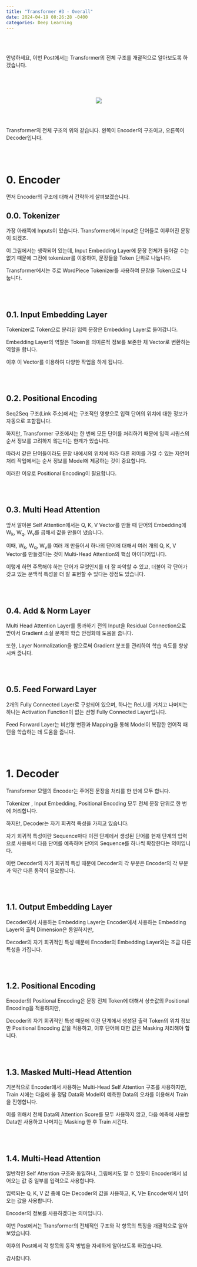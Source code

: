 ```yaml
---
title: "Transformer #3 - Overall"
date: 2024-04-19 08:26:28 -0400
categories: Deep Learning
---
```


<br>
<br>

안녕하세요, 이번 Post에서는 Transformer의 전체 구조를 개괄적으로 알아보도록 하겠습니다.

<br>

<br>
<br>

<p align="center">
  <img src="/assets/Transformer/26.png">
</p>

<br>
<br>

Transformer의 전체 구조의 위와 같습니다. 왼쪽이 Encoder의 구조이고, 오른쪽이 Decoder입니다.

<br>
<br>

# 0. Encoder

먼저 Encoder의 구조에 대해서 간략하게 살펴보겠습니다.

## 0.0. Tokenizer

가장 아래쪽에 Inputs이 있습니다. Transformer에서 Input은 단어들로 이루어진 문장이 되겠죠.

이 그림에서는 생략되어 있는데, Input Embedding Layer에 문장 전체가 들어갈 수는 없기 때문에 그전에 tokenizer를 이용하여, 문장들을 Token 단위로 나눕니다.

Transformer에서는 주로 WordPiece Tokenizer를 사용하여 문장을 Token으로 나눕니다.

<br>
<br>

## 0.1. Input Embedding Layer

Tokenizer로 Token으로 분리된 입력 문장은 Embedding Layer로 들어갑니다.

Embedding Layer의 역할은 Token을 의미론적 정보를 보존한 채 Vector로 변환하는 역할을 합니다.

이후 이 Vector를 이용하여 다양한 작업을 하게 됩니다.

<br>
<br>

## 0.2. Positional Encoding

Seq2Seq 구조(Link 주소)에서는 구조적인 영향으로 입력 단어의 위치에 대한 정보가 자동으로 포함됩니다.

하지만, Transformer 구조에서는 한 번에 모든 단어를 처리하기 때문에 입력 시퀀스의 순서 정보를 고려하지 않는다는 한계가 있습니다.

따라서 같은 단어들이라도 문장 내에서의 위치에 따라 다른 의미를 가질 수 있는 자연어 처리 작업에서는 순서 정보를 Model에 제공하는 것이 중요합니다. 

이러한 이유로 Positional Encoding이 필요합니다.

<br>
<br>

## 0.3. Multi Head Attention

앞서 알아본 Self Attention에서는 Q, K, V Vector를 만들 때 단어의 Embedding에 W<sub>k</sub>, W<sub>q</sub>, W<sub>v</sub>를 곱해서 값을 만들어 냈습니다.

이때, W<sub>k</sub>, W<sub>q</sub>, W<sub>v</sub>를 여러 개 만들어서 하나의 단어에 대해서 여러 개의 Q, K, V Vector를 만들겠다는 것이 Multi-Head Attention의 핵심 아이디어입니다.

이렇게 하면 주목해야 하는 단어가 무엇인지를 더 잘 파악할 수 있고, 더불어 각 단어가 갖고 있는 문맥적 특성을 더 잘 표현할 수 있다는 장점도 있습니다.

<br>
<br>

## 0.4. Add & Norm Layer

Multi Head Attention Layer를 통과하기 전의 Input을 Residual Connection으로 받아서 Gradient 소실 문제와 학습 안정화에 도움을 줍니다.

또한, Layer Normalization을 함으로써 Gradient 분포를 관리하여 학습 속도를 향상시켜 줍니다.

<br>
<br>

## 0.5. Feed Forward Layer

2개의 Fully Connected Layer로 구성되어 있으며, 하나는 ReLU를 거치고 나머지는 하나는 Activation Function이 없는 선형 Fully Connected Layer입니다.

Feed Forward Layer는 비선형 변환과 Mapping을 통해 Model이 복잡한 언어적 패턴을 학습하는 데 도움을 줍니다.

<br>
<br>

# 1. Decoder

Transformer 모델의 Encoder는 주어진 문장을 처리를 한 번에 모두 합니다. 

Tokenizer , Input Embedding, Positional Encoding 모두 전체 문장 단위로 한 번에 처리합니다.

하지만, Decoder는 자기 회귀적 특성을 가지고 있습니다.

자기 회귀적 특성이란 Sequence마다 이전 단계에서 생성된 단어를 현재 단계의 입력으로 사용해서 다음 단어를 예측하며 단어의 Sequence를 하나씩 확장한다는 의미입니다.

이런 Decoder의 자기 회귀적 특성 때문에 Decoder의 각 부분은 Encoder의 각 부분과 약간 다른 동작이 필요합니다.

<br>
<br>

## 1.1. Output Embedding Layer

Decoder에서 사용하는 Embedding Layer는 Encoder에서 사용하는 Embedding Layer와 출력 Dimension은 동일하지만,

Decoder의 자기 회귀적인 특성 때문에 Encoder의 Embedding Layer와는 조금 다른 특성을 가집니다.

<br>
<br>

## 1.2. Positional Encoding

Encoder의 Positional Encoding은 문장 전체 Token에 대해서 상숫값의 Positional Encoding을 적용하지만,

Decoder의 자기 회귀적인 특성 때문에 이전 단계에서 생성된 출력 Token의 위치 정보만 Positional Encoding 값을 적용하고, 이후 단어에 대한 값은 Masking 처리해야 합니다.

<br>
<br>

## 1.3. Masked Multi-Head Attention

기본적으로 Encoder에서 사용하는 Multi-Head Self Attention 구조를 사용하지만, Train 시에는 다음에 올 정답 Data와 Model이 예측한 Data의 오차를 이용해서 Train을 진행합니다.

이를 위해서 전체 Data의 Attention Score를 모두 사용하지 않고, 다음 예측에 사용할 Data만 사용하고 나머지는 Masking 한 후 Train 시킨다.

<br>
<br>

## 1.4. Multi-Head Attention

일반적인 Self Attention 구조와 동일하나, 그림에서도 알 수 있듯이 Encoder에서 넘어오는 값 중 일부를 입력으로 사용합니다.

입력되는 Q, K, V 값 중에 Q는 Decoder의 값을 사용하고, K, V는 Encoder에서 넘어오는 값을 사용합니다.

Encoder의 정보를 사용하겠다는 의미입니다.



이번 Post에서는 Transformer의 전체적인 구조와 각 항목의 특징을 개괄적으로 알아보았습니다.

이후의 Post에서 각 항목의 동작 방법을 자세하게 알아보도록 하겠습니다.

감사합니다.
